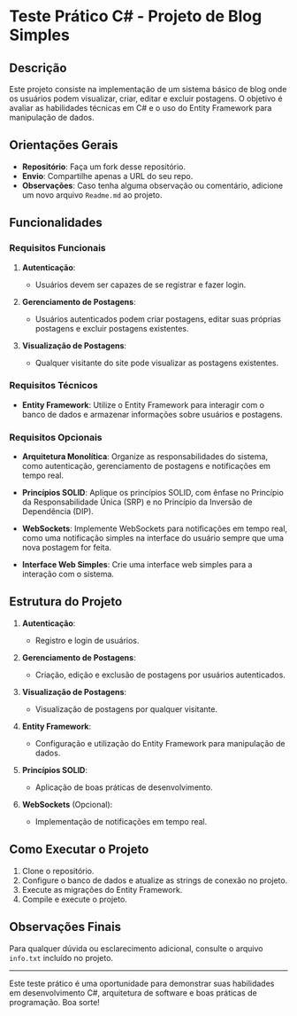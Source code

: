 # Teste Prático C# - Projeto de Blog Simples

## Descrição

Este projeto consiste na implementação de um sistema básico de blog onde os usuários podem visualizar, criar, editar e excluir postagens. O objetivo é avaliar as habilidades técnicas em C# e o uso do Entity Framework para manipulação de dados.

## Orientações Gerais

- **Repositório**: Faça um fork desse repositório.
- **Envio**: Compartilhe apenas a URL do seu repo.
- **Observações**: Caso tenha alguma observação ou comentário, adicione um novo arquivo `Readme.md` ao projeto.

## Funcionalidades

### Requisitos Funcionais

1. **Autenticação**: 
    - Usuários devem ser capazes de se registrar e fazer login.

2. **Gerenciamento de Postagens**: 
    - Usuários autenticados podem criar postagens, editar suas próprias postagens e excluir postagens existentes.

3. **Visualização de Postagens**: 
    - Qualquer visitante do site pode visualizar as postagens existentes.

### Requisitos Técnicos

- **Entity Framework**: Utilize o Entity Framework para interagir com o banco de dados e armazenar informações sobre usuários e postagens.

### Requisitos Opcionais

- **Arquitetura Monolítica**: Organize as responsabilidades do sistema, como autenticação, gerenciamento de postagens e notificações em tempo real.

- **Princípios SOLID**: Aplique os princípios SOLID, com ênfase no Princípio da Responsabilidade Única (SRP) e no Princípio da Inversão de Dependência (DIP).

- **WebSockets**: Implemente WebSockets para notificações em tempo real, como uma notificação simples na interface do usuário sempre que uma nova postagem for feita.

- **Interface Web Simples**: Crie uma interface web simples para a interação com o sistema.

## Estrutura do Projeto

1. **Autenticação**:
    - Registro e login de usuários.

2. **Gerenciamento de Postagens**:
    - Criação, edição e exclusão de postagens por usuários autenticados.

3. **Visualização de Postagens**:
    - Visualização de postagens por qualquer visitante.

4. **Entity Framework**:
    - Configuração e utilização do Entity Framework para manipulação de dados.

5. **Princípios SOLID**:
    - Aplicação de boas práticas de desenvolvimento.

6. **WebSockets** (Opcional):
    - Implementação de notificações em tempo real.

## Como Executar o Projeto

1. Clone o repositório.
2. Configure o banco de dados e atualize as strings de conexão no projeto.
3. Execute as migrações do Entity Framework.
4. Compile e execute o projeto.

## Observações Finais

Para qualquer dúvida ou esclarecimento adicional, consulte o arquivo `info.txt` incluído no projeto.

---

Este teste prático é uma oportunidade para demonstrar suas habilidades em desenvolvimento C#, arquitetura de software e boas práticas de programação. Boa sorte!

